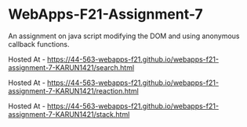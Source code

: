 # WebApps-F21-Assignment-7
An assignment on java script modifying the DOM and using anonymous callback functions.

Hosted At - https://44-563-webapps-f21.github.io/webapps-f21-assignment-7-KARUN1421/search.html

Hosted At - https://44-563-webapps-f21.github.io/webapps-f21-assignment-7-KARUN1421/reaction.html

Hosted At - https://44-563-webapps-f21.github.io/webapps-f21-assignment-7-KARUN1421/stack.html

           